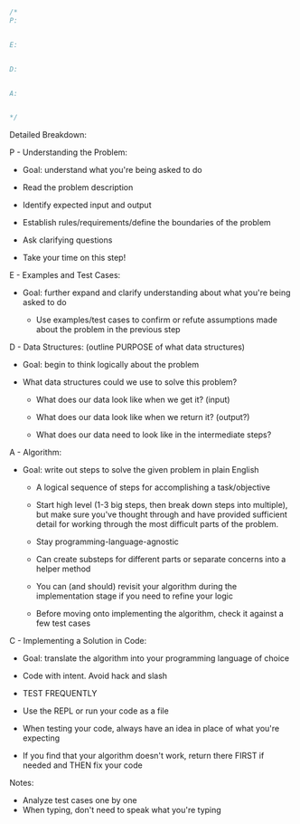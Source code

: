 

```javascript
/*
P:


E:


D:


A:


*/
```



Detailed Breakdown:

P - Understanding the Problem:

- Goal: understand what you're being asked to do

- Read the problem description

- Identify expected input and output

- Establish rules/requirements/define the boundaries of the problem

- Ask clarifying questions

- Take your time on this step!

  

E - Examples and Test Cases:

- Goal: further expand and clarify understanding about what you're being asked to do

	- Use examples/test cases to confirm or refute assumptions made about the problem in the previous step

  

D - Data Structures: (outline PURPOSE of what data structures)

- Goal: begin to think logically about the problem

- What data structures could we use to solve this problem?

	- What does our data look like when we get it? (input)
	
	- What does our data look like when we return it? (output?)
	
	- What does our data need to look like in the intermediate steps?

  

A - Algorithm:

- Goal: write out steps to solve the given problem in plain English

	- A logical sequence of steps for accomplishing a task/objective
	
	- Start high level (1-3 big steps, then break down steps into multiple), but make sure you've thought through and have provided sufficient detail for working through the most difficult parts of the problem.
	
	- Stay programming-language-agnostic
	
	- Can create substeps for different parts or separate concerns into a helper method
	
	- You can (and should) revisit your algorithm during the implementation stage if you need to refine your logic
	
	- Before moving onto implementing the algorithm, check it against a few test cases

  

C - Implementing a Solution in Code:

- Goal: translate the algorithm into your programming language of choice

- Code with intent. Avoid hack and slash

- TEST FREQUENTLY

- Use the REPL or run your code as a file

- When testing your code, always have an idea in place of what you're expecting

- If you find that your algorithm doesn't work, return there FIRST if needed and THEN fix your code

Notes:
- Analyze test cases one by one
- When typing, don't need to speak what you're typing
